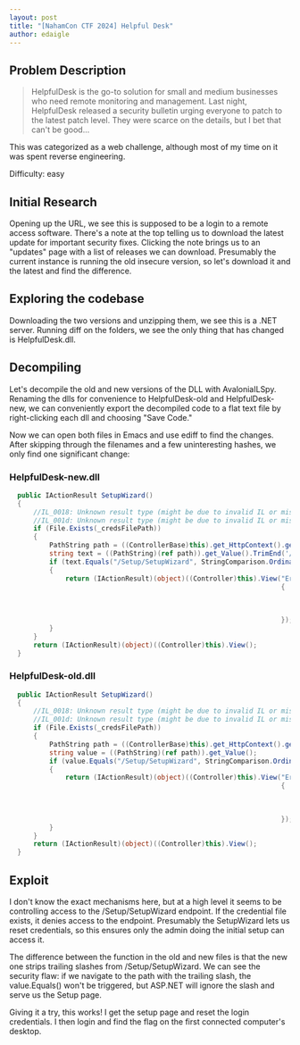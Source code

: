 ```yaml
---
layout: post
title: "[NahamCon CTF 2024] Helpful Desk"
author: edaigle
---
```


## Problem Description

> HelpfulDesk is the go-to solution for small and medium businesses who need remote monitoring and management. Last night, HelpfulDesk released a security bulletin urging everyone to patch to the latest patch level. They were scarce on the details, but I bet that can't be good...

This was categorized as a web challenge, although most of my time on it was spent reverse engineering.

Difficulty: easy

## Initial Research

Opening up the URL, we see this is supposed to be a login to a remote access
software. There's a note at the top telling us to download the latest update
for important security fixes. Clicking the note brings us to an "updates" page
with a list of releases we can download. Presumably the current instance is
running the old insecure version, so let's download it and the latest and
find the difference.

## Exploring the codebase

Downloading the two versions and unzipping them, we see this is a .NET server.
Running diff on the folders, we see the only thing that has changed is
HelpfulDesk.dll.

## Decompiling

Let's decompile the old and new versions of the DLL with AvaloniaILSpy.
Renaming the dlls for convenience to HelpfulDesk-old and HelpfulDesk-new,
we can conveniently export the decompiled code to a flat text file by
right-clicking each dll and choosing "Save Code."

Now we can open both files in Emacs and use ediff to find the changes.
After skipping through the filenames and a few uninteresting hashes, we
only find one significant change:

### HelpfulDesk-new.dll

``` c#
  public IActionResult SetupWizard()
  {
      //IL_0018: Unknown result type (might be due to invalid IL or missing references)
      //IL_001d: Unknown result type (might be due to invalid IL or missing references)
      if (File.Exists(_credsFilePath))
      {
          PathString path = ((ControllerBase)this).get_HttpContext().get_Request().get_Path();
          string text = ((PathString)(ref path)).get_Value().TrimEnd('/');
          if (text.Equals("/Setup/SetupWizard", StringComparison.OrdinalIgnoreCase))
          {
              return (IActionResult)(object)((Controller)this).View("Error", (object)new ErrorViewModel
                                                                    {
                                                                        RequestId = "Server already set up.",
                                                                        ExceptionMessage = "Server already set up.",
                                                                        StatusCode = 403
                                                                    });
          }
      }
      return (IActionResult)(object)((Controller)this).View();
  }
```

### HelpfulDesk-old.dll

``` c#
  public IActionResult SetupWizard()
  {
      //IL_0018: Unknown result type (might be due to invalid IL or missing references)
      //IL_001d: Unknown result type (might be due to invalid IL or missing references)
      if (File.Exists(_credsFilePath))
      {
          PathString path = ((ControllerBase)this).get_HttpContext().get_Request().get_Path();
          string value = ((PathString)(ref path)).get_Value();
          if (value.Equals("/Setup/SetupWizard", StringComparison.OrdinalIgnoreCase))
          {
              return (IActionResult)(object)((Controller)this).View("Error", (object)new ErrorViewModel
                                                                    {
                                                                        RequestId = "Server already set up.",
                                                                        ExceptionMessage = "Server already set up.",
                                                                        StatusCode = 403
                                                                    });
          }
      }
      return (IActionResult)(object)((Controller)this).View();
  }
```

## Exploit

I don't know the exact mechanisms here, but at
a high level it seems to be controlling access to the /Setup/SetupWizard
endpoint. If the credential file exists, it denies access to the endpoint.
Presumably the SetupWizard lets us reset credentials, so this ensures only the
admin doing the initial setup can access it.

The difference between the function in the old and new files is that the new one
strips trailing slashes from /Setup/SetupWizard. We can see the security flaw: if
we navigate to the path with the trailing slash, the value.Equals() won't be triggered,
but ASP.NET will ignore the slash and serve us the Setup page.

Giving it a try, this works! I get the setup page and reset the login credentials. I
then login and find the flag on the first connected computer's desktop.
